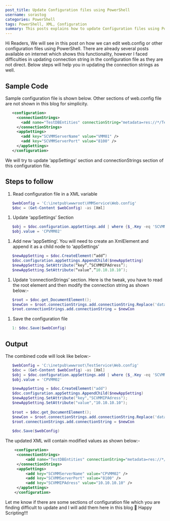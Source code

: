 ```yaml
---
post_title: Update Configuration files using PowerShell
username: sorastog
categories: PowerShell
tags: PowerShell, XML, Configuration
summary: This posts explains how to update Configuration files using PowerShell
---
```


Hi Readers,
We will see in this post on how we can edit web.config or other configuration files using PowerShell. There are already several posts available on internet which shows this functionality, however I faced difficulties in updating connection string in the configuration file as they are not direct. Below steps will help you in updating the connection strings as well.

## Sample Code

Sample configuration file is shown below. Other sections of web.config file are not shown in this blog for simplicity.

```xml
   <configuration>
     <connectionStrings>
       <add name="TestDBEntities" connectionString="metadata=res://*/TestProject.csdl|res://*/TestProject.ssdl|res://*/TestProject.msl;provider=System.Data.SqlClient;provider connection string=&quot;data source=SQL01;initial catalog=TestDB;integrated security=True;MultipleActiveResultSets=True;App=EntityFramework&quot;" providerName="System.Data.EntityClient" />
     </connectionStrings>
     <appSettings>
       <add key="SCVMMServerName" value="VMM01" />
       <add key="SCVMMServerPort" value="8100" />
     </appSettings>
   </configuration>
```

We will try to update ‘appSettings’ section and connectionStrings section of this configuration file.

## Steps to follow

1. Read configuration file in a XML variable

```powershell
   $webConfig = 'C:\inetpub\wwwroot\VMMService\Web.config'
   $doc = (Get-Content $webConfig) -as [Xml]
```

1. Update ‘appSettings’ Section

```powershell
   $obj = $doc.configuration.appSettings.add | where {$_.Key -eq 'SCVMMServerName'}
   $obj.value = 'CPVMM02'
```

1. Add new ‘appSetting’. You will need to create an XmlElement and append it as a child node to ‘appSettings’

```powershell
   $newAppSetting = $doc.CreateElement(“add”)
   $doc.configuration.appSettings.AppendChild($newAppSetting)
   $newAppSetting.SetAttribute(“key”,”SCVMMIPAdress”);
   $newAppSetting.SetAttribute(“value”,”10.10.10.10″);
```

1. Update ‘connectionStrings’ section. Here is the tweak, you have to read the root element and then modify the connection string as shown below:-

```powershell
   $root = $doc.get_DocumentElement();
   $newCon = $root.connectionStrings.add.connectionString.Replace('data source=SQL01','data source=SQL02');
   $root.connectionStrings.add.connectionString = $newCon
```

1. Save the configuration file

```powershell
   1: $doc.Save($webConfig)
```

## Output

The combined code will look like below:-

```powershell
   $webConfig = 'C:\inetpub\wwwroot\TestService\Web.config'
   $doc = (Get-Content $webConfig) -as [Xml]
   $obj = $doc.configuration.appSettings.add | where {$_.Key -eq 'SCVMMServerName'}
   $obj.value = 'CPVMM02'

   $newAppSetting = $doc.CreateElement("add")
   $doc.configuration.appSettings.AppendChild($newAppSetting)
   $newAppSetting.SetAttribute("key","SCVMMIPAdress");
   $newAppSetting.SetAttribute("value","10.10.10.10");
 
   $root = $doc.get_DocumentElement();
   $newCon = $root.connectionStrings.add.connectionString.Replace('data source=SQL01','data source=SQL02');
   $root.connectionStrings.add.connectionString = $newCon
 
   $doc.Save($webConfig)
```

The updated XML will contain modified values as shown below:-

```xml
    <configuration>
     <connectionStrings>
         <add name="TestDBEntities" connectionString="metadata=res://*/TestProject.csdl|res://*/TestProject.ssdl|res://*/TestProject.msl;provider=System.Data.SqlClient;provider connection string=&quot;data source=SQL02;initial catalog=TestDB;integrated security=True;MultipleActiveResultSets=True;App=EntityFramework&quot;" providerName="System.Data.EntityClient" />
     </connectionStrings>
     <appSettings>
         <add key="SCVMMServerName" value="CPVMM02" />
         <add key="SCVMMServerPort" value="8100" />
         <add key="SCVMMIPAdress" value="10.10.10.10" />
     </appSettings>
    </configuration>
```

Let me know if there are some sections of configuration file which you are finding difficult to update and I will add them here in this blog 🙂 Happy Scripting!!!